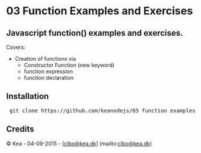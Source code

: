 # 03 Function Examples and Exercises

## Javascript function() examples and exercises.   

Covers:   

* Creation of functions via   
  * Constructor Function (new keyword)   
  * function expression   
  * function declaration   

## Installation

<pre> git clone https://github.com/keanodejs/03_function_examples_and_exercises.git </pre>

## Credits

&copy; Kea - 04-09-2015 - [clbo@kea.dk]  (mailto:clbo@kea.dk)